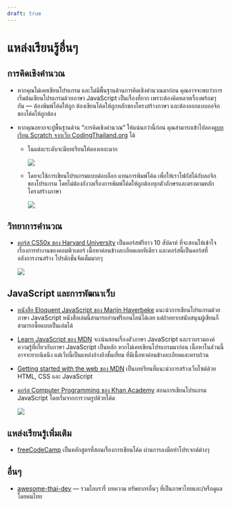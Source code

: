 ```yaml
---
draft: true
---
```


# แหล่งเรียนรู้อื่นๆ

## การคิดเชิงคำนวณ

- หากคุณไม่เคยเขียนโปรแกรม และไม่มีพื้นฐานด้านการคิดเชิงคำนวณมาก่อน
  คุณอาจจะพบว่าการเริ่มต้นเขียนโปรแกรมด้วยภาษา JavaScript เป็นเรื่องที่ยาก
  เพราะต้องคิดหลายเรื่องพร้อมๆ กัน — ต้องพิมพ์โค้ดให้ถูก
  ต้องเขียนโค้ดให้ถูกหลักของโครงสร้างภาษา
  และต้องออกแบบลอจิกของโค้ดให้ถูกต้อง

- หากคุณอยากจะปูพื้นฐานด้าน “การคิดเชิงคำนวณ” ให้แน่นกว่านี้ก่อน
  คุณสามารถเข้าไปลองดู[บทเรียน Scratch จากเว็บ CodingThailand.org](https://codingthailand.org/courses) ได้

  - ในแต่ละระดับจะมีบทเรียนให้ลองเยอะมาก

    [![](https://im.dt.in.th/ipfs/bafybeidqjnlyx4jeyeeyrk3zrkfhc3fbplbf73xrkcq2n6wfhnep44xvna/image.png)](https://codingthailand.org/courses/2022/p6)

  - โดยจะใช้การเขียนโปรแกรมแบบต่อบล็อก แทนการพิมพ์โค้ด เพื่อให้เราโฟกัสได้กับลอจิกของโปรแกรม
    โดยไม่ต้องกังวลเรื่องการพิมพ์โค้ดให้ถูกต้องทุกตัวอักษรและตรงตามหลักโครงสร้างภาษา

    ![](https://im.dt.in.th/ipfs/bafybeih7lq3lvmykfhnqhoi5iq3c7h5geje6j5c2od23vkz2wnn3ua6swm/image.png)

## วิทยาการคำนวณ

- [คอร์ส CS50x ของ Harvard University](https://cs50.harvard.edu/x/) เป็นคอร์สฟรียาว 10 สัปดาห์
  ที่จะสอนให้เข้าใจเรื่องการทำงานของคอมพิวเตอร์ เนื้อหาค่อนข้างละเอียดเลยทีเดียว และคอร์สนี้เป็นคอร์สที่อลังการงานสร้าง โปรดักชั่นจัดเต็มมากๆ

  [![](https://im.dt.in.th/ipfs/bafybeicpwhe5v4g6kmxsyv6lzl3nw5joal3hgtcpp55a5z44bogmvcofve/image.png)](https://youtu.be/ajINjfQL9gQ?list=PLhQjrBD2T383jG3nn5HpnBBJZmCEPcpOz)

## JavaScript และการพัฒนาเว็บ

- [หนังสือ Eloquent JavaScript ของ Marijn Haverbeke](https://eloquentjavascript.net/)
  แนะนำการเขียนโปรแกรมด้วยภาษา JavaScript
  หนังสือเล่มนี้สามารถอ่านฟรีออนไลน์ได้เลย แต่ถ้าอยากสนับสนุนผู้เขียนก็สามารถซื้อแบบเป็นเล่มได้

- [Learn JavaScript ของ MDN](https://developer.mozilla.org/en-US/docs/Learn/JavaScript)
  จะเน้นสอนเรื่องตัวภาษา JavaScript และรวบรวมองค์ความรู้ที่เกี่ยวกับภาษา JavaScript เป็นหลัก
  หากไม่เคยเขียนโปรแกรมมาก่อน เนื้อหาในส่วนนี้อาจจะยากนิดนึง
  แต่เว็บนี้เป็นแหล่งอ้างอิงชั้นเยี่ยม ที่มีเนื้อหาค่อนข้างละเอียดและครบถ้วน

- [Getting started with the web ของ MDN](https://developer.mozilla.org/en-US/docs/Learn/Getting_started_with_the_web)
  เป็นบทเรียนที่แนะนำการสร้างเว็บไซต์ด้วย HTML, CSS และ JavaScript

- [คอร์ส Computer Programming ของ Khan Academy](https://www.khanacademy.org/computing/computer-programming)
  สอนการเขียนโปรแกรม JavaScript โดยเริ่มจากการวาดรูปด้วยโค้ด

  [![](https://im.dt.in.th/ipfs/bafybeiesikeeeiavf4vfutecblxkefiipcub7wm2jod73nji776la6zszm/image.png)](https://www.khanacademy.org/computing/computer-programming/programming/coloring/pt/coloring-with-code)

## แหล่งเรียนรู้เพิ่มเติม

- [freeCodeCamp](https://www.freecodecamp.org/learn)
  เป็นหลักสูตรที่สอนเรื่องการเขียนโค้ด ผ่านการลงมือทำโปรเจกต์ต่างๆ

## อื่นๆ

- [awesome-thai-dev](https://github.com/unnawut/awesome-thai-dev) — รวมไลบรารี่ บทความ ทรัพยากรอื่นๆ ที่เป็นภาษาไทยและ/หรือดูแลโดยคนไทย
